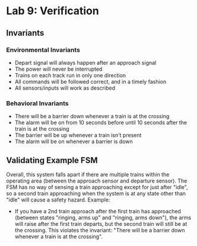 # Lab 9: Verification
## Invariants
### Environmental Invariants
- Depart signal will always happen after an approach signal
- The power will never be interrupted
- Trains on each track run in only one direction
- All commands will be followed correct, and in a timely fashion
- All sensors/inputs will work as described
### Behavioral Invariants
- There will be a barrier down whenever a train is at the crossing
- The alarm will be on from 10 seconds before until 10 seconds after the train is at the crossing
- The barrier will be up whenever a train isn't present
- The alarm will be on whenever a barrier is down

## Validating Example FSM
Overall, this system falls apart if there are multiple trains within the operating area (between the approach sensor and departure sensor). The FSM has no way of sensing a train approaching except for just after "idle", so a second train approaching when the system is at any state other than "idle" will cause a safety hazard. Example:

- If you have a 2nd train approach after the first train has approached (between states "ringing, arms up" and "ringing, arms down"), the arms will raise after the first train departs, but the second train will still be at the crossing. This violates the invariant: "There will be a barrier down whenever a train is at the crossing".
